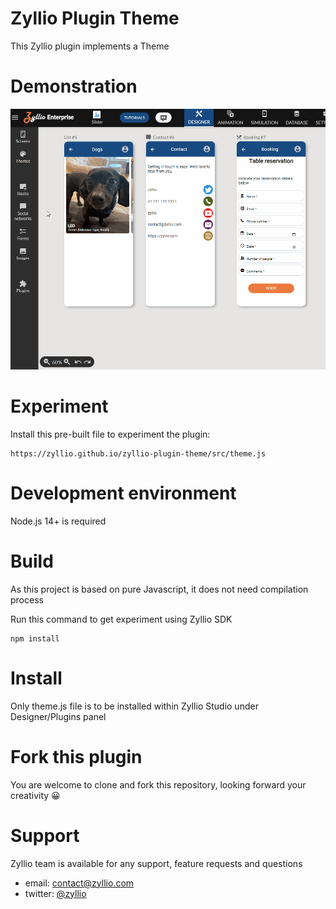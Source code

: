 # Zyllio Plugin Theme

This Zyllio plugin implements a Theme

# Demonstration

<img src="./snapshots/demo.gif">

# Experiment

Install this pre-built file to experiment the plugin:
```
https://zyllio.github.io/zyllio-plugin-theme/src/theme.js
```

# Development environment

Node.js 14+ is required

# Build

As this project is based on pure Javascript, it does not need compilation process

Run this command to get experiment using Zyllio SDK 

```shell
npm install
```

# Install

Only theme.js file is to be installed within Zyllio Studio under Designer/Plugins panel

# Fork this plugin

You are welcome to clone and fork this repository, looking forward your creativity 😀

# Support

Zyllio team is available for any support, feature requests and questions

- email: contact@zyllio.com
- twitter: [@zyllio](https://twitter.com/zyllio) 
